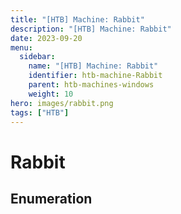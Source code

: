 ```yaml
---
title: "[HTB] Machine: Rabbit"
description: "[HTB] Machine: Rabbit"
date: 2023-09-20
menu:
  sidebar:
    name: "[HTB] Machine: Rabbit"
    identifier: htb-machine-Rabbit
    parent: htb-machines-windows
    weight: 10
hero: images/rabbit.png
tags: ["HTB"]
---
```


# Rabbit
## Enumeration